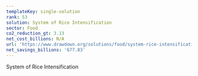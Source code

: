 ```yaml
---
templateKey: single-solution
rank: 53
solution: System of Rice Intensification
sector: Food
co2_reduction_gt: 3.13
net_cost_billions: N/A
url: 'https://www.drawdown.org/solutions/food/system-rice-intensification'
net_savings_billions: '677.83'
---
```


System of Rice Intensification